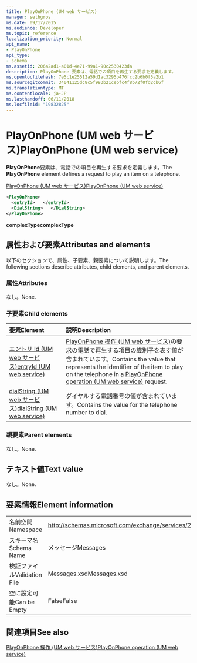 ```yaml
---
title: PlayOnPhone (UM web サービス)
manager: sethgros
ms.date: 09/17/2015
ms.audience: Developer
ms.topic: reference
localization_priority: Normal
api_name:
- PlayOnPhone
api_type:
- schema
ms.assetid: 206a2ad1-a01d-4e71-99a1-90c2530423da
description: PlayOnPhone 要素は、電話での項目を再生する要求を定義します。
ms.openlocfilehash: 7e5c1e25512a59d1ac3295b476fcc2b6b0f5a2b1
ms.sourcegitcommit: 34041125dc8c5f993b21cebfc4f8b72f0fd2cb6f
ms.translationtype: MT
ms.contentlocale: ja-JP
ms.lasthandoff: 06/11/2018
ms.locfileid: "19832825"
---
```

# <a name="playonphone-um-web-service"></a><span data-ttu-id="a7c77-103">PlayOnPhone (UM web サービス)</span><span class="sxs-lookup"><span data-stu-id="a7c77-103">PlayOnPhone (UM web service)</span></span>

<span data-ttu-id="a7c77-104">**PlayOnPhone**要素は、電話での項目を再生する要求を定義します。</span><span class="sxs-lookup"><span data-stu-id="a7c77-104">The **PlayOnPhone** element defines a request to play an item on a telephone.</span></span> 
  
[<span data-ttu-id="a7c77-105">PlayOnPhone (UM web サービス)</span><span class="sxs-lookup"><span data-stu-id="a7c77-105">PlayOnPhone (UM web service)</span></span>](playonphone-um-web-service.md)
  
```xml
<PlayOnPhone>
  <entryId>   </entryId>
  <DialString>   </DialString>
</PlayOnPhone>
```

 <span data-ttu-id="a7c77-106">**complexType**</span><span class="sxs-lookup"><span data-stu-id="a7c77-106">**complexType**</span></span>
## <a name="attributes-and-elements"></a><span data-ttu-id="a7c77-107">属性および要素</span><span class="sxs-lookup"><span data-stu-id="a7c77-107">Attributes and elements</span></span>

<span data-ttu-id="a7c77-108">以下のセクションで、属性、子要素、親要素について説明します。</span><span class="sxs-lookup"><span data-stu-id="a7c77-108">The following sections describe attributes, child elements, and parent elements.</span></span>
  
### <a name="attributes"></a><span data-ttu-id="a7c77-109">属性</span><span class="sxs-lookup"><span data-stu-id="a7c77-109">Attributes</span></span>

<span data-ttu-id="a7c77-110">なし。</span><span class="sxs-lookup"><span data-stu-id="a7c77-110">None.</span></span>
  
### <a name="child-elements"></a><span data-ttu-id="a7c77-111">子要素</span><span class="sxs-lookup"><span data-stu-id="a7c77-111">Child elements</span></span>

|<span data-ttu-id="a7c77-112">**要素**</span><span class="sxs-lookup"><span data-stu-id="a7c77-112">**Element**</span></span>|<span data-ttu-id="a7c77-113">**説明**</span><span class="sxs-lookup"><span data-stu-id="a7c77-113">**Description**</span></span>|
|:-----|:-----|
|[<span data-ttu-id="a7c77-114">エントリ Id (UM web サービス)</span><span class="sxs-lookup"><span data-stu-id="a7c77-114">entryId (UM web service)</span></span>](entryid-um-web-service.md) <br/> |<span data-ttu-id="a7c77-115">[PlayOnPhone 操作 (UM web サービス)](playonphone-operation-um-web-service.md)の要求の電話で再生する項目の識別子を表す値が含まれています。</span><span class="sxs-lookup"><span data-stu-id="a7c77-115">Contains the value that represents the identifier of the item to play on the telephone in a [PlayOnPhone operation (UM web service)](playonphone-operation-um-web-service.md) request.</span></span>  <br/> |
|[<span data-ttu-id="a7c77-116">dialString (UM web サービス)</span><span class="sxs-lookup"><span data-stu-id="a7c77-116">dialString (UM web service)</span></span>](dialstring-um-web-service.md) <br/> |<span data-ttu-id="a7c77-117">ダイヤルする電話番号の値が含まれています。</span><span class="sxs-lookup"><span data-stu-id="a7c77-117">Contains the value for the telephone number to dial.</span></span>  <br/> |
   
### <a name="parent-elements"></a><span data-ttu-id="a7c77-118">親要素</span><span class="sxs-lookup"><span data-stu-id="a7c77-118">Parent elements</span></span>

<span data-ttu-id="a7c77-119">なし。</span><span class="sxs-lookup"><span data-stu-id="a7c77-119">None.</span></span>
  
## <a name="text-value"></a><span data-ttu-id="a7c77-120">テキスト値</span><span class="sxs-lookup"><span data-stu-id="a7c77-120">Text value</span></span>

<span data-ttu-id="a7c77-121">なし。</span><span class="sxs-lookup"><span data-stu-id="a7c77-121">None.</span></span>
  
## <a name="element-information"></a><span data-ttu-id="a7c77-122">要素情報</span><span class="sxs-lookup"><span data-stu-id="a7c77-122">Element information</span></span>

|||
|:-----|:-----|
|<span data-ttu-id="a7c77-123">名前空間</span><span class="sxs-lookup"><span data-stu-id="a7c77-123">Namespace</span></span>  <br/> |http://schemas.microsoft.com/exchange/services/2006/messages  <br/> |
|<span data-ttu-id="a7c77-124">スキーマ名</span><span class="sxs-lookup"><span data-stu-id="a7c77-124">Schema Name</span></span>  <br/> |<span data-ttu-id="a7c77-125">メッセージ</span><span class="sxs-lookup"><span data-stu-id="a7c77-125">Messages</span></span>  <br/> |
|<span data-ttu-id="a7c77-126">検証ファイル</span><span class="sxs-lookup"><span data-stu-id="a7c77-126">Validation File</span></span>  <br/> |<span data-ttu-id="a7c77-127">Messages.xsd</span><span class="sxs-lookup"><span data-stu-id="a7c77-127">Messages.xsd</span></span>  <br/> |
|<span data-ttu-id="a7c77-128">空に設定可能</span><span class="sxs-lookup"><span data-stu-id="a7c77-128">Can be Empty</span></span>  <br/> |<span data-ttu-id="a7c77-129">False</span><span class="sxs-lookup"><span data-stu-id="a7c77-129">False</span></span>  <br/> |
   
## <a name="see-also"></a><span data-ttu-id="a7c77-130">関連項目</span><span class="sxs-lookup"><span data-stu-id="a7c77-130">See also</span></span>



[<span data-ttu-id="a7c77-131">PlayOnPhone 操作 (UM web サービス)</span><span class="sxs-lookup"><span data-stu-id="a7c77-131">PlayOnPhone operation (UM web service)</span></span>](playonphone-operation-um-web-service.md)

